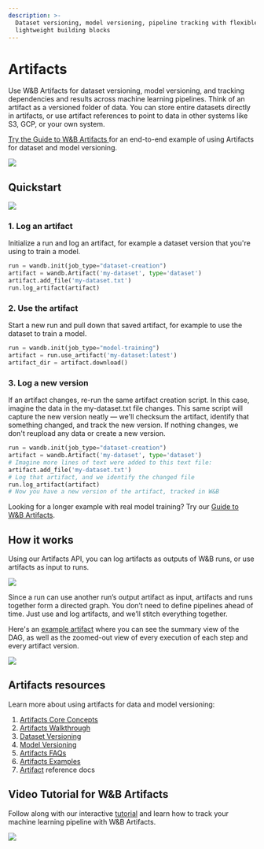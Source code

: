 ```yaml
---
description: >-
  Dataset versioning, model versioning, pipeline tracking with flexible and
  lightweight building blocks
---
```


# Artifacts

Use W&B Artifacts for dataset versioning, model versioning, and tracking dependencies and results across machine learning pipelines. Think of an artifact as a versioned folder of data. You can store entire datasets directly in artifacts, or use artifact references to point to data in other systems like S3, GCP, or your own system.

[Try the Guide to W&B Artifacts ](https://wandb.ai/wandb/arttest/reports/Artifacts-Quickstart--VmlldzozNTAzMDM)for an end-to-end example of using Artifacts for dataset and model versioning.

![](../.gitbook/assets/keras-example.png)

## Quickstart

[![](https://colab.research.google.com/assets/colab-badge.svg)](http://wandb.me/artifacts-quickstart)

### 1. Log an artifact

Initialize a run and log an artifact, for example a dataset version that you're using to train a model.

```python
run = wandb.init(job_type="dataset-creation")
artifact = wandb.Artifact('my-dataset', type='dataset')
artifact.add_file('my-dataset.txt')
run.log_artifact(artifact)
```

### 2. Use the artifact

Start a new run and pull down that saved artifact, for example to use the dataset to train a model.

```python
run = wandb.init(job_type="model-training")
artifact = run.use_artifact('my-dataset:latest')
artifact_dir = artifact.download()
```

### 3. Log a new version

If an artifact changes, re-run the same artifact creation script. In this case, imagine the data in the my-dataset.txt file changes. This same script will capture the new version neatly — we'll checksum the artifact, identify that something changed, and track the new version. If nothing changes, we don't reupload any data or create a new version.

```python
run = wandb.init(job_type="dataset-creation")
artifact = wandb.Artifact('my-dataset', type='dataset')
# Imagine more lines of text were added to this text file:
artifact.add_file('my-dataset.txt')
# Log that artifact, and we identify the changed file
run.log_artifact(artifact)
# Now you have a new version of the artifact, tracked in W&B

```

Looking for a longer example with real model training? Try our [Guide to W&B Artifacts](https://wandb.ai/wandb/arttest/reports/Guide-to-W-B-Artifacts--VmlldzozNTAzMDM).

## How it works

Using our Artifacts API, you can log artifacts as outputs of W&B runs, or use artifacts as input to runs.

![](../.gitbook/assets/simple-artifact-diagram-2.png)

Since a run can use another run’s output artifact as input, artifacts and runs together form a directed graph. You don’t need to define pipelines ahead of time. Just use and log artifacts, and we’ll stitch everything together.

Here's an [example artifact](https://app.wandb.ai/shawn/detectron2-11/artifacts/model/run-1cxg5qfx-model/4a0e3a7c5bff65ff4f91/graph) where you can see the summary view of the DAG, as well as the zoomed-out view of every execution of each step and every artifact version.

![](../.gitbook/assets/2020-09-03-15.59.43.gif)

## Artifacts resources

Learn more about using artifacts for data and model versioning:

1. [Artifacts Core Concepts](artifacts-core-concepts.md)
2. [Artifacts Walkthrough](api.md)
3. [Dataset Versioning](dataset-versioning-1.md)
4. [Model Versioning](model-versioning.md)
5. [Artifacts FAQs](artifacts-faqs.md)
6. [Artifacts Examples](examples.md)
7. [Artifact](../ref/artifact.md) reference docs

## Video Tutorial for W&B Artifacts

Follow along with our interactive [tutorial](https://www.youtube.com/watch?v=Hd94gatGMic) and learn how to track your machine learning pipeline with W&B Artifacts.

![](../.gitbook/assets/wandb-artifacts-video.png)

